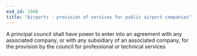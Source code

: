 ```yaml
---
esd_id: 1948
title: "Airports - provision of services for public airport companies"
---
```


A principal council shall have power to enter into an agreement with any associated company, or with any subsidiary of an associated company, for the provision by the council for professional or technical services

